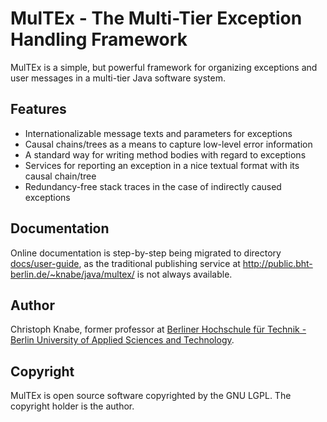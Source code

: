 # MulTEx - The Multi-Tier Exception Handling Framework
MulTEx is a simple, but powerful framework for organizing exceptions and user messages in a multi-tier Java software system.

## Features
* Internationalizable message texts and parameters for exceptions
* Causal chains/trees as a means to capture low-level error information
* A standard way for writing method bodies with regard to exceptions
* Services for reporting an exception in a nice textual format with its causal chain/tree
* Redundancy-free stack traces in the case of indirectly caused exceptions

## Documentation
Online documentation is step-by-step being migrated to directory [docs/user-guide](docs/user-guide),
as the traditional publishing service at http://public.bht-berlin.de/~knabe/java/multex/
is not always available.

## Author
 Christoph Knabe, former professor at [Berliner Hochschule für Technik - Berlin University of Applied Sciences and Technology](https://www.bht-berlin.de/).

## Copyright
MulTEx is open source software copyrighted by the GNU LGPL. The copyright holder is the author.

